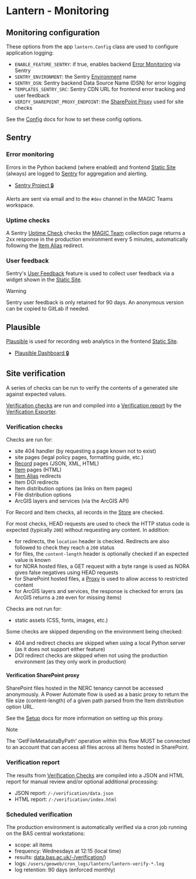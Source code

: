 # Lantern - Monitoring

## Monitoring configuration

These options from the app `lantern.Config` class are used to configure application logging:

- `ENABLE_FEATURE_SENTRY`: if true, enables backend [Error Monitoring](#error-monitoring) via Sentry
- `SENTRY_ENVIRONMENT`: the Sentry [Environment](https://docs.sentry.io/platforms/python/configuration/environments/) name
- `SENTRY_DSN`: Sentry backend Data Source Name (DSN) for error logging
- `TEMPLATES_SENTRY_SRC`: Sentry CDN URL for frontend error tracking and user feedback
- `VERIFY_SHAREPOINT_PROXY_ENDPOINT`: the [SharePoint Proxy](#verification-sharepoint-proxy) used for site checks

See the [Config](/docs/config.md#config-options) docs for how to set these config options.

## Sentry

### Error monitoring

Errors in the Python backend (where enabled) and frontend [Static Site](/docs/site.md) (always) are logged to
[Sentry](https://sentry.io) for aggregation and alerting.

- [Sentry Project 🔒](/docs/infrastructure.md#sentry)

Alerts are sent via email and to the `#dev` channel in the MAGIC Teams workspace.

### Uptime checks

A Sentry [Uptime Check](https://docs.sentry.io/product/uptime-monitoring/) checks the
[MAGIC Team](https://data.bas.ac.uk/collections/magic) collection page returns a 2xx response in the production
environment every 5 minutes, automatically following the [Item Alias](/docs/data-model.md#item-aliases) redirect.

### User feedback

Sentry's [User Feedback](https://docs.sentry.io/product/user-feedback/) feature is used to collect user feedback via
a widget shown in the [Static Site](/docs/site.md).

> [!WARNING]
> Sentry user feedback is only retained for 90 days. An anonymous version can be copied to GitLab if needed.

## Plausible

[Plausible](https://plausible.io) is used for recording web analytics in the frontend [Static Site](/docs/site.md).

- [Plausible Dashboard 🔒](/docs/infrastructure.md#plausible)

## Site verification

A series of checks can be run to verify the contents of a generated site against expected values.

[Verification checks](#verification-checks) are run and compiled into a [Verification report](#verification-report) by
the [Verification Exporter](/docs/exporters.md#verification-exporter).

### Verification checks

Checks are run for:

- site 404 handler (by requesting a page known not to exist)
- site pages (legal policy pages, formatting guide, etc.)
- [Record](/docs/data-model.md#records) pages (JSON, XML, HTML)
- [Item](/docs/data-model.md#items) pages (HTML)
- [Item Alias](/docs/data-model.md#item-aliases) redirects
- Item DOI redirects
- Item distribution options (as links on Item pages)
- File distribution options
- ArcGIS layers and services (via the ArcGIS API)

For Record and Item checks, all records in the [Store](/docs/architecture.md) are checked.

For most checks, HEAD requests are used to check the HTTP status code is expected (typically `200`) without requesting
any content. In addition:

- for redirects, the `location` header is checked. Redirects are also followed to check they reach a `200` status
- for files, the `content-length` header is optionally checked if an expected value is known
- for NORA hosted files, a GET request with a byte range is used as NORA gives false negatives using HEAD requests
- for SharePoint hosted files, a [Proxy](#verification-sharepoint-proxy) is used to allow access to restricted content
- for ArcGIS layers and services, the response is checked for errors (as ArcGIS returns a `200` even for missing items)

Checks are not run for:

- static assets (CSS, fonts, images, etc.)

Some checks are skipped depending on the environment being checked:

- 404 and redirect checks are skipped when using a local Python server (as it does not support either feature)
- DOI redirect checks are skipped when not using the production environment (as they only work in production)

#### Verification SharePoint proxy

SharePoint files hosted in the NERC tenancy cannot be accessed anonymously. A Power Automate flow is used as a basic
proxy to return the file size (content-length) of a given path parsed from the Item distribution option URL.

See the [Setup](/docs/setup.md#power-automate-sharepoint-proxy) docs for more information on setting up this proxy.

> [!NOTE]
> The 'GetFileMetadataByPath' operation within this flow MUST be connected to an account that can access all files
> across all Items hosted in SharePoint.

### Verification report

The results from [Verification Checks](#verification-checks) are compiled into a JSON and HTML report for manual review
and/or optional additional processing:

- JSON report: `/-/verification/data.json`
- HTML report: `/-/verification/index.html`

### Scheduled verification

The production environment is automatically verified via a cron job running on the BAS central workstations:

- scope: all items
- frequency: Wednesdays at 12:15 (local time)
- results: [data.bas.ac.uk/-/verification/](https://data.bas.ac.uk/-/verification/))
- logs: `/users/geoweb/cron_logs/lantern/lantern-verify-*.log`
- log retention: 90 days (enforced monthly)
